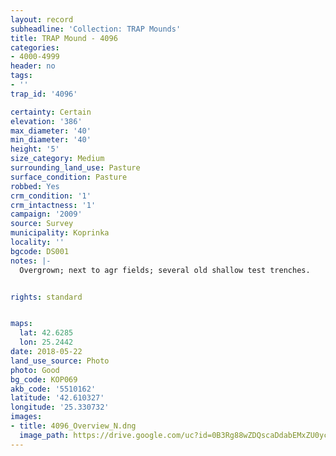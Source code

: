 ```yaml
---
layout: record
subheadline: 'Collection: TRAP Mounds'
title: TRAP Mound - 4096
categories:
- 4000-4999
header: no
tags:
- ''
trap_id: '4096'

certainty: Certain
elevation: '386'
max_diameter: '40'
min_diameter: '40'
height: '5'
size_category: Medium
surrounding_land_use: Pasture
surface_condition: Pasture
robbed: Yes
crm_condition: '1'
crm_intactness: '1'
campaign: '2009'
source: Survey
municipality: Koprinka
locality: ''
bgcode: DS001
notes: |-
  Overgrown; next to agr fields; several old shallow test trenches.


rights: standard


maps:
  lat: 42.6285
  lon: 25.2442
date: 2018-05-22
land_use_source: Photo
photo: Good
bg_code: КОР069
akb_code: '5510162'
latitude: '42.610327'
longitude: '25.330732'
images:
- title: 4096_Overview_N.dng
  image_path: https://drive.google.com/uc?id=0B3Rg88wZDQscaDdabEMxZU0yc1U
---
```

